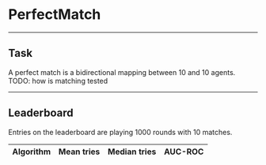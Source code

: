 # PerfectMatch

----

## Task

A perfect match is a bidirectional mapping between 10 and 10 agents.
TODO: how is matching tested

----

## Leaderboard

Entries on the leaderboard are playing 1000 rounds with 10 matches.

| Algorithm | Mean tries | Median tries | AUC-ROC |
|-----------|------------|--------------|---------|
